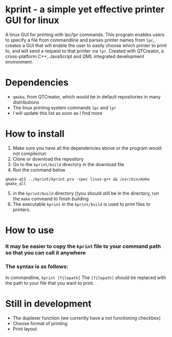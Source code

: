 # kprint - a simple yet effective printer GUI for linux
A linux GUI for printing with lpc/lpr commands.
This program enables users to specify a file from commandline and parses printer names from `lpc`, creates a GUI that will enable the user to easily choose which printer to print to, and will send a request to that printer via `lpr`.
Created with QTCreator, a cross-platform C++, JavaScript and QML integrated development environment.

# Dependencies
* `qmake`, from QTCreator, which would be in default repositories in many distributions
* The linux printing system commands `lpc` and `lpr`
* I will update this list as soon as I find more

# How to install

1. Make sure you have all the dependencies above or the program would not compile/run
2. Clone or download the repository
3. Go to the `kprint/build` directory in the download file
4. Run the command below
```shell
qmake-qt5 ../kprint/kprint.pro -spec linux-g++ && /usr/bin/make qmake_all
```
5. in the `kprint/build` directory ()you should still be in the directory, run the `make` command to finish building
6. The executable `kprint` in the `kprint/build` is used to print files to printers.

# How to use
### It may be easier to copy the `kprint` file to your command path so that you can call it anywhere

### The syntax is as follows:
In commandline, `kprint [filepath]`
The `[filepath]` should be replaced with the path to your file that you want to print.

# Still in development
* The duplexer function (we currently have a not functioning checkbox)
* Choose format of printing
* Print layout
